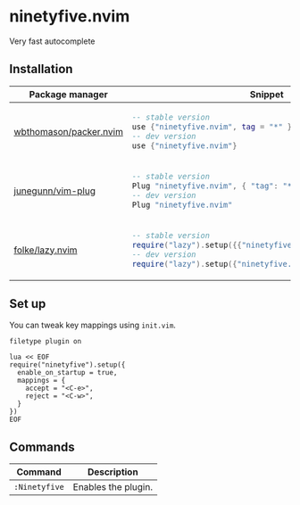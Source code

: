 # ninetyfive.nvim

Very fast autocomplete

</div>

## Installation

<div align="center">
<table>
<thead>
<tr>
<th>Package manager</th>
<th>Snippet</th>
</tr>
</thead>
<tbody>
<tr>
<td>

[wbthomason/packer.nvim](https://github.com/wbthomason/packer.nvim)

</td>
<td>

```lua
-- stable version
use {"ninetyfive.nvim", tag = "*" }
-- dev version
use {"ninetyfive.nvim"}
```

</td>
</tr>
<tr>
<td>

[junegunn/vim-plug](https://github.com/junegunn/vim-plug)

</td>
<td>

```lua
-- stable version
Plug "ninetyfive.nvim", { "tag": "*" }
-- dev version
Plug "ninetyfive.nvim"
```

</td>
</tr>
<tr>
<td>

[folke/lazy.nvim](https://github.com/folke/lazy.nvim)

</td>
<td>

```lua
-- stable version
require("lazy").setup({{"ninetyfive.nvim", version = "*"}})
-- dev version
require("lazy").setup({"ninetyfive.nvim"})
```

</td>
</tr>
</tbody>
</table>
</div>

## Set up
You can tweak key mappings using `init.vim`.
```vim
filetype plugin on

lua << EOF
require("ninetyfive").setup({
  enable_on_startup = true,
  mappings = {
    accept = "<C-e>",
    reject = "<C-w>",
  }
})
EOF
```

## Commands

| Command       | Description         |
| ------------- | ------------------- |
| `:Ninetyfive` | Enables the plugin. |
